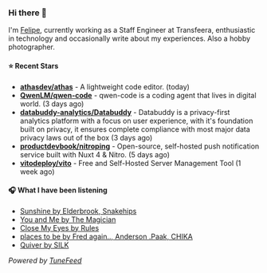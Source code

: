 ### Hi there 👋

I'm [Felipe](https://felipevm.com), currently working as a Staff Engineer at Transfeera, enthusiastic in technology and occasionally write about my experiences. Also a hobby photographer.

#### ⭐ Recent Stars
- **[athasdev/athas](https://github.com/athasdev/athas)** - A lightweight code editor. (today)
- **[QwenLM/qwen-code](https://github.com/QwenLM/qwen-code)** - qwen-code is a coding agent that lives in digital world. (3 days ago)
- **[databuddy-analytics/Databuddy](https://github.com/databuddy-analytics/Databuddy)** - Databuddy is a privacy-first analytics platform with a focus on user experience, with it&#39;s foundation built on privacy, it ensures complete compliance with most major data privacy laws out of the box (3 days ago)
- **[productdevbook/nitroping](https://github.com/productdevbook/nitroping)** - Open-source, self-hosted push notification service built with Nuxt 4 &amp; Nitro. (5 days ago)
- **[vitodeploy/vito](https://github.com/vitodeploy/vito)** - Free and Self-Hosted  Server Management Tool (1 week ago)

#### 🎧 What I have been listening
- [Sunshine by Elderbrook, Snakehips](https://open.spotify.com/track/2yvPz2K18f1W2PTG8qSTpQ)
- [You and Me by The Magician](https://open.spotify.com/track/00bq71I9OZ87M6jZqQFV6I)
- [Close My Eyes by Rules](https://open.spotify.com/track/6nsGa3ha4ZbTpTUi8AZFud)
- [places to be by Fred again.., Anderson .Paak, CHIKA](https://open.spotify.com/track/561pBFcFL2Pwb9HPO9tU8J)
- [Quiver by SILK](https://open.spotify.com/track/59AhbmCmtzcGVEYuzNXFIx)

_Powered by [TuneFeed](https://tunefeed.app?ref=github.com)_
